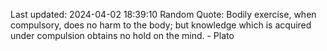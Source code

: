 Last updated: 2024-04-02 18:39:10
Random Quote: Bodily exercise, when compulsory, does no harm to the body; but knowledge which is acquired under compulsion obtains no hold on the mind. - Plato